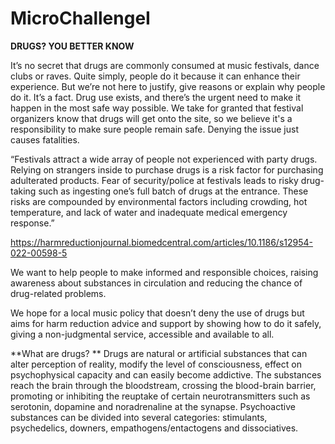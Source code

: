 # MicroChallengeI






**DRUGS? YOU BETTER KNOW**


It’s no secret that drugs are commonly consumed at music festivals, dance clubs or raves.
Quite simply, people do it because it can enhance their experience. But we’re not here to justify, give reasons or explain why people do it.  It’s a fact.
Drug use exists, and there’s the urgent need to make it happen in the most safe way possible.
We take for granted that festival organizers know that drugs will get onto the site, so we believe it's a responsibility to make sure people remain safe. Denying the issue just causes fatalities.

“Festivals attract a wide array of people not experienced with party drugs. Relying on strangers inside to purchase drugs is a risk factor for purchasing adulterated products. Fear of security/police at festivals leads to risky drug-taking such as ingesting one’s full batch of drugs at the entrance. These risks are compounded by environmental factors including crowding, hot temperature, and lack of water and inadequate medical emergency response.”

https://harmreductionjournal.biomedcentral.com/articles/10.1186/s12954-022-00598-5

We want to help people to make informed and responsible choices, raising awareness about substances in circulation and reducing the chance of drug-related problems.

We hope for a local music policy that doesn’t deny the use of drugs but aims for harm reduction advice and support by showing how to do it safely, giving a non-judgmental service, accessible and available to all.


**What are drugs? **
Drugs are natural or artificial substances that can alter perception of reality, modify the level of consciousness, effect on psychophysical capacity and can easily become addictive. The substances reach the brain through the bloodstream, crossing the blood-brain barrier, promoting or inhibiting the reuptake of certain neurotransmitters such as serotonin, dopamine and noradrenaline at the synapse.
 Psychoactive substances can be divided into several categories: stimulants, psychedelics, downers, empathogens/entactogens and dissociatives.
